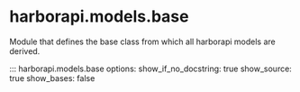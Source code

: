 # harborapi.models.base

Module that defines the base class from which all harborapi models are derived.

::: harborapi.models.base
    options:
        show_if_no_docstring: true
        show_source: true
        show_bases: false
